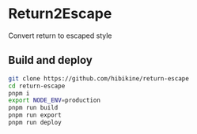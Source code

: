 # Return2Escape

Convert return to escaped style

## Build and deploy

```sh
git clone https://github.com/hibikine/return-escape
cd return-escape
pnpm i
export NODE_ENV=production
pnpm run build
pnpm run export
pnpm run deploy
```

